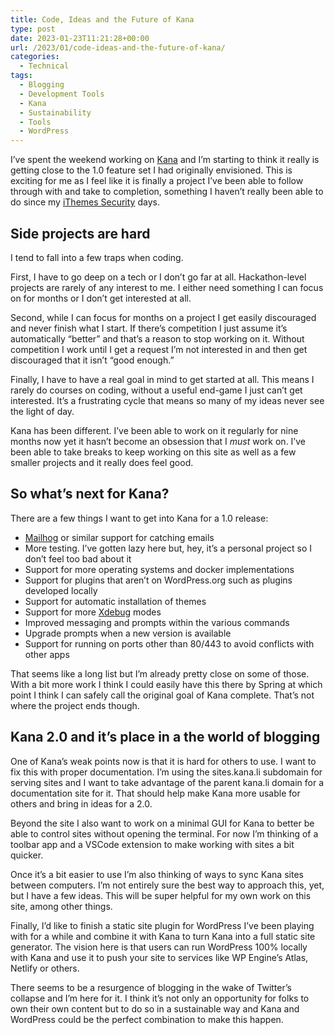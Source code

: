 ```yaml
---
title: Code, Ideas and the Future of Kana
type: post
date: 2023-01-23T11:21:28+00:00
url: /2023/01/code-ideas-and-the-future-of-kana/
categories:
  - Technical
tags:
  - Blogging
  - Development Tools
  - Kana
  - Sustainability
  - Tools
  - WordPress
---
```


I’ve spent the weekend working on [Kana][1] and I’m starting to think it really is getting close to the 1.0 feature set I had originally envisioned. This is exciting for me as I feel like it is finally a project I’ve been able to follow through with and take to completion, something I haven’t really been able to do since my [iThemes Security][2] days.

## Side projects are hard

I tend to fall into a few traps when coding.

First, I have to go deep on a tech or I don’t go far at all. Hackathon-level projects are rarely of any interest to me. I either need something I can focus on for months or I don’t get interested at all.

Second, while I can focus for months on a project I get easily discouraged and never finish what I start. If there’s competition I just assume it’s automatically “better” and that’s a reason to stop working on it. Without competition I work until I get a request I’m not interested in and then get discouraged that it isn’t “good enough.”

Finally, I have to have a real goal in mind to get started at all. This means I rarely do courses on coding, without a useful end-game I just can’t get interested. It’s a frustrating cycle that means so many of my ideas never see the light of day.

Kana has been different. I’ve been able to work on it regularly for nine months now yet it hasn’t become an obsession that I _must_ work on. I’ve been able to take breaks to keep working on this site as well as a few smaller projects and it really does feel good.

## So what’s next for Kana?

There are a few things I want to get into Kana for a 1.0 release:

* [Mailhog](https://github.com/mailhog/MailHog) or similar support for catching emails
* More testing. I’ve gotten lazy here but, hey, it’s a personal project so I don’t feel too bad about it
* Support for more operating systems and docker implementations
* Support for plugins that aren’t on WordPress.org such as plugins developed locally
* Support for automatic installation of themes
* Support for more [Xdebug](https://xdebug.org) modes
* Improved messaging and prompts within the various commands
* Upgrade prompts when a new version is available
* Support for running on ports other than 80/443 to avoid conflicts with other apps


That seems like a long list but I’m already pretty close on some of those. With a bit more work I think I could easily have this there by Spring at which point I think I can safely call the original goal of Kana complete. That’s not where the project ends though.

## Kana 2.0 and it’s place in a the world of blogging

One of Kana’s weak points now is that it is hard for others to use. I want to fix this with proper documentation. I’m using the sites.kana.li subdomain for serving sites and I want to take advantage of the parent kana.li domain for a documentation site for it. That should help make Kana more usable for others and bring in ideas for a 2.0.

Beyond the site I also want to work on a minimal GUI for Kana to better be able to control sites without opening the terminal. For now I’m thinking of a toolbar app and a VSCode extension to make working with sites a bit quicker.

Once it’s a bit easier to use I’m also thinking of ways to sync Kana sites between computers. I’m not entirely sure the best way to approach this, yet, but I have a few ideas. This will be super helpful for my own work on this site, among other things.

Finally, I’d like to finish a static site plugin for WordPress I’ve been playing with for a while and combine it with Kana to turn Kana into a full static site generator. The vision here is that users can run WordPress 100% locally with Kana and use it to push your site to services like WP Engine’s Atlas, Netlify or others.

There seems to be a resurgence of blogging in the wake of Twitter’s collapse and I’m here for it. I think it’s not only an opportunity for folks to own their own content but to do so in a sustainable way and Kana and WordPress could be the perfect combination to make this happen.

 [1]: https://github.com/ChrisWiegman/kana/
 [2]: /2014/08/why-i-sold-better-wp-security/